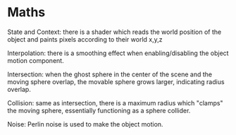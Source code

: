 # Maths
 
State and Context: there is a shader which reads the world position of the object and paints pixels according to their world x,y,z

Interpolation: there is a smoothing effect when enabling/disabling the object motion component.

Intersection: when the ghost sphere in the center of the scene and the moving sphere overlap, the movable sphere grows larger, indicating radius overlap.

Collision: same as intersection, there is a maximum radius which "clamps" the moving sphere, essentially functioning as a sphere collider.

Noise: Perlin noise is used to make the object motion.
